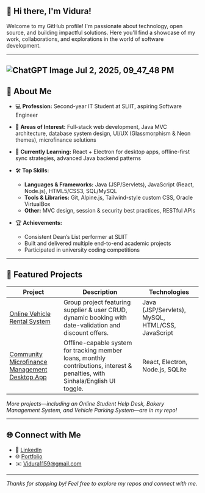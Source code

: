 ## 👋 Hi there, I'm Vidura!

Welcome to my GitHub profile!
I'm passionate about technology, open source, and building impactful solutions. Here you'll find a showcase of my work, collaborations, and explorations in the world of software development.

-------
![ChatGPT Image Jul 2, 2025, 09_47_48 PM](https://github.com/user-attachments/assets/45ea163c-2e17-4e90-9f93-71be437f874a)
---

## 🚀 About Me

* 💻 **Profession:** Second-year IT Student at SLIIT, aspiring Software Engineer
* 🔬 **Areas of Interest:** Full-stack web development, Java MVC architecture, database system design, UI/UX (Glassmorphism & Neon themes), microfinance solutions
* 🌱 **Currently Learning:** React + Electron for desktop apps, offline-first sync strategies, advanced Java backend patterns
* 🛠️ **Top Skills:**

  * **Languages & Frameworks:** Java (JSP/Servlets), JavaScript (React, Node.js), HTML5/CSS3, SQL/MySQL
  * **Tools & Libraries:** Git, Alpine.js, Tailwind-style custom CSS, Oracle VirtualBox
  * **Other:** MVC design, session & security best practices, RESTful APIs
* 🏆 **Achievements:**

  * Consistent Dean’s List performer at SLIIT
  * Built and delivered multiple end-to-end academic projects
  * Participated in university coding competitions

---
## 📂 Featured Projects

| Project                                            | Description                                                                                                                    | Technologies                                     |
| -------------------------------------------------- | ------------------------------------------------------------------------------------------------------------------------------ | ------------------------------------------------ |
| [Online Vehicle Rental System](#)                  | Group project featuring supplier & user CRUD, dynamic booking with date-validation and discount offers.                        | Java (JSP/Servlets), MySQL, HTML/CSS, JavaScript |
| [Community Microfinance Management Desktop App](#) | Offline-capable system for tracking member loans, monthly contributions, interest & penalties, with Sinhala/English UI toggle. | React, Electron, Node.js, SQLite                 |

*More projects—including an Online Student Help Desk, Bakery Management System, and Vehicle Parking System—are in my repo!*

---

## 🌐 Connect with Me

* 🔗 [LinkedIn](https://www.linkedin.com/in/vidura-chandrasekara-a00653212)
* 🌐 [Portfolio](https://portfolio-universe-theme.vercel.app/)
* ✉️ [Vidura1159@gmail.com](mailto:Vidura1159@gmail.com)

---

*Thanks for stopping by! Feel free to explore my repos and connect with me.*
